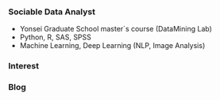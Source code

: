 ### Sociable Data Analyst
* Yonsei Graduate School master´s course (DataMining Lab)
* Python, R, SAS, SPSS
* Machine Learning, Deep Learning (NLP, Image Analysis)

### Interest

### Blog
